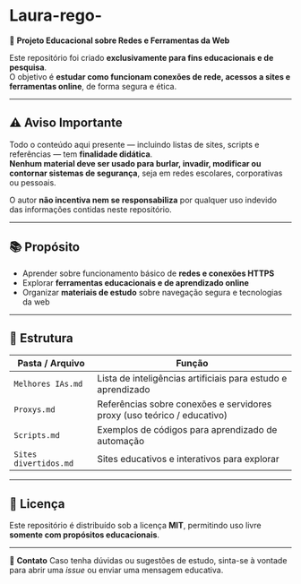 # Laura-rego-

📘 **Projeto Educacional sobre Redes e Ferramentas da Web**

Este repositório foi criado **exclusivamente para fins educacionais e de pesquisa**.  
O objetivo é **estudar como funcionam conexões de rede, acessos a sites e ferramentas online**, de forma segura e ética.

---

## ⚠️ Aviso Importante

Todo o conteúdo aqui presente — incluindo listas de sites, scripts e referências — tem **finalidade didática**.  
**Nenhum material deve ser usado para burlar, invadir, modificar ou contornar sistemas de segurança**, seja em redes escolares, corporativas ou pessoais.

O autor **não incentiva nem se responsabiliza** por qualquer uso indevido das informações contidas neste repositório.

---

## 📚 Propósito

- Aprender sobre funcionamento básico de **redes e conexões HTTPS**
- Explorar **ferramentas educacionais e de aprendizado online**
- Organizar **materiais de estudo** sobre navegação segura e tecnologias da web

---

## 🧠 Estrutura

| Pasta / Arquivo | Função |
|------------------|--------|
| `Melhores IAs.md` | Lista de inteligências artificiais para estudo e aprendizado |
| `Proxys.md` | Referências sobre conexões e servidores proxy (uso teórico / educativo) |
| `Scripts.md` | Exemplos de códigos para aprendizado de automação |
| `Sites divertidos.md` | Sites educativos e interativos para explorar |

---

## 🪪 Licença

Este repositório é distribuído sob a licença **MIT**, permitindo uso livre **somente com propósitos educacionais**.

---

📩 **Contato**
Caso tenha dúvidas ou sugestões de estudo, sinta-se à vontade para abrir uma *issue* ou enviar uma mensagem educativa.
